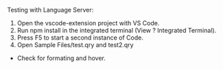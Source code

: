 Testing with Language Server:

1. Open the vscode-extension project with VS Code.
2. Run npm install in the integrated terminal (View ? Integrated Terminal).
3. Press F5 to start a second instance of Code.
4. Open Sample Files/test.qry and test2.qry

- Check for formating and hover.	